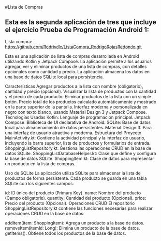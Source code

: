 #Lista de Compras
## Esta es la segunda aplicación de tres que incluye el ejercicio Prueba de Programación Android 1:

Lista compra:
https://github.com/Rodrivdlc/ListaCompra_RodrigoRojasRedondo.git


Esta es una aplicación de lista de compras desarrollada en Android utilizando Kotlin y Jetpack Compose. La aplicación permite a los usuarios agregar, ver y eliminar productos de una lista de compras, con detalles opcionales como cantidad y precio. La aplicación almacena los datos en una base de datos SQLite local para persistencia.

Características
Agregar productos a la lista con nombre (obligatorio), cantidad y precio (opcional).
Visualizar la lista de productos con la cantidad y el precio de cada producto.
Eliminar productos de la lista con un simple botón.
Precio total de los productos calculado automáticamente y mostrado en la parte superior de la pantalla.
Interfaz moderna y personalizada en negro con texto blanco, usando Material Design 3 y Jetpack Compose.
Tecnologías Usadas
Kotlin: Lenguaje de programación principal.
Jetpack Compose: Biblioteca de UI declarativa de Android.
SQLite: Base de datos local para almacenamiento de datos persistentes.
Material Design 3: Para una interfaz de usuario atractiva y moderna.
Estructura del Proyecto
MainActivity.kt: Contiene la actividad principal y la interfaz de usuario, incluyendo la barra superior, lista de productos y formularios de entrada.
ShoppingListRepository.kt: Gestiona las operaciones CRUD en la base de datos SQLite.
ShoppingListDatabaseHelper.kt: Clase que define y configura la base de datos SQLite.
ShoppingItem.kt: Clase de datos para representar un producto en la lista de compras.

Uso de SQLite
La aplicación utiliza SQLite para almacenar la lista de productos de forma persistente. Cada producto se guarda en una tabla SQLite con los siguientes campos:

id: ID único del producto (Primary Key).
name: Nombre del producto (Campo obligatorio).
quantity: Cantidad del producto (Opcional).
price: Precio del producto (Opcional).
Operaciones CRUD
El repositorio ShoppingListRepository.kt contiene las funciones necesarias para realizar operaciones CRUD en la base de datos:

addItem(item: ShoppingItem): Agrega un producto a la base de datos.
removeItem(itemId: Long): Elimina un producto de la base de datos.
getItems(): Obtiene todos los productos de la base de datos.
